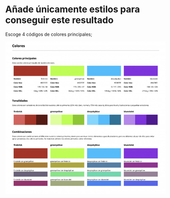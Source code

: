 # Añade únicamente estilos para conseguir este resultado

Escoge 4 códigos de colores principales;

![App Screenshot](https://raw.githubusercontent.com/manuoca/formation-sass/curso/ejercicio-colores/ejemplo.jpg)
